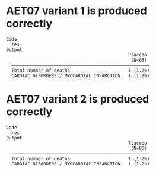 # AET07 variant 1 is produced correctly

    Code
      res
    Output
                                                  Placebo 
                                                   (N=86) 
      ————————————————————————————————————————————————————
      Total number of deaths                      1 (1.2%)
      CARDIAC DISORDERS / MYOCARDIAL INFARCTION   1 (1.2%)

# AET07 variant 2 is produced correctly

    Code
      res
    Output
                                                  Placebo 
                                                   (N=86) 
      ————————————————————————————————————————————————————
      Total number of deaths                      1 (1.2%)
      CARDIAC DISORDERS / MYOCARDIAL INFARCTION   1 (1.2%)

